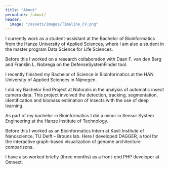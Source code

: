 ```yaml
---
title: "About"
permalink: /about/
header:
  image: "/assets/images/Timeline_CV.png"
---
```


I currently work as a student-assistant at the Bachelor of Bioinformatics from the Hanze University of Applied Sciences, where I am also a student in the master program Data Science for Life Sciences.

Before this I worked on a research collaboration with Daan F. van den Berg and Franklin L. Nobrega on the DefenseSystemFinder tool.

I recently finished my Bachelor of Science in Bioinformatics at the HAN University of Applied Sciences in Nijmegen.

I did my Bachelor End Project at Naturalis in the analysis of automatic insect camera data. This project involved the detection, tracking, segmentation, identification and biomass estimation of insects with the use of deep learning.

As part of my bachelor in Bioinformatics I did a minor in Sensor System Engineering at the Hanze Institute of Technology.

Before this I worked as an Bioinformatics Intern at Kavli Institute of Nanoscience, TU Delft – Brouns lab. Here I developed DAGGER, a tool for the interactive graph-based visualization of genome architecture comparisons.

I have also worked briefly (three months) as a front-end PHP developer at Omnext.
